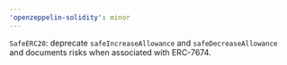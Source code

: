 ```yaml
---
'openzeppelin-solidity': minor
---
```


`SafeERC20`: deprecate `safeIncreaseAllowance` and `safeDecreaseAllowance` and documents risks when associated with ERC-7674.
